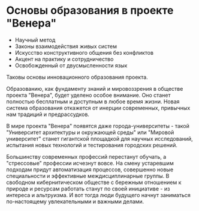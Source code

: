 # Основы образования в проекте "Венера"

-   Научный метод
-   Законы взаимодействия живых систем
-   Искусство конструктивного общения без конфликтов
-   Акцент на практику и сотрудничество
-   Освобожденный от двусмысленности язык

Таковы основы инновационного образования проекта.

Образованию, как фундаменту знаний и мировоззрения в обществе проекта "Венера", будет уделено особое внимание. Оно станет полностью бесплатным и доступным в любое время жизни. Новая система образования откажется от инерции современных, привычных нам традиций и предрассудков.

В мире проекта "Венера" появятся даже города-университеты - такой "Университет архитектуры и окружающей среды" или "Мировой университет" станет гигантской площадкой для научных исследований, испытания новых технологий и тестирования городских решений.

Большинству современных профессий перестанут обучать, а "стрессовые" профессии исчезнут вовсе. На смену устаревшим подходам придут автоматизация процессов, совершенно новые специальности и эффективные междисциплинарные группы. В свободном кибернитическом обществе с бережным отношением к природе и ресурсам работать станут по своей инициативе - из интереса и альтруизма. И вот тогда люди будущего начнут заниматься по-настоящему увлекательными и важными делами.